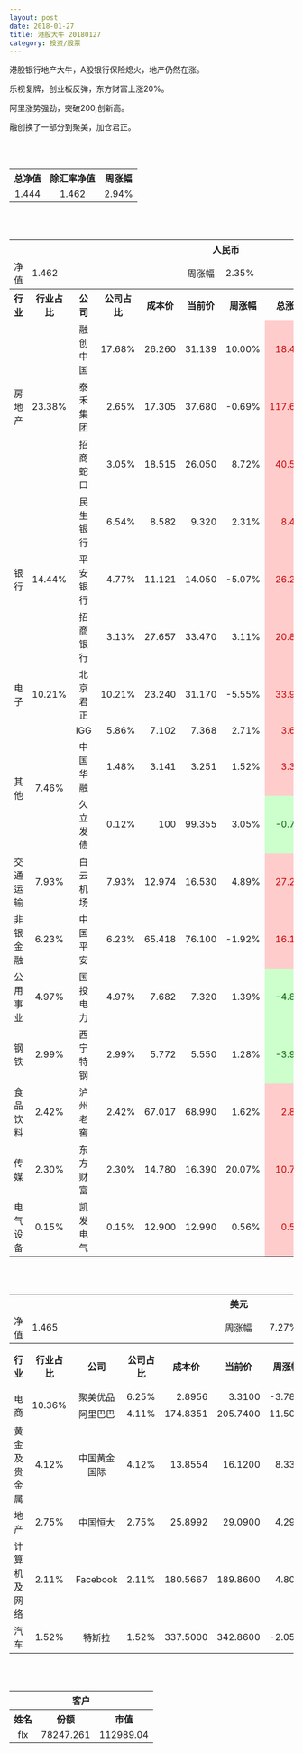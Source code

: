 ```yaml
---
layout: post
date: 2018-01-27
title: 港股大牛 20180127
category: 投资/股票
---
```


港股银行地产大牛，A股银行保险熄火，地产仍然在涨。

乐视复牌，创业板反弹，东方财富上涨20%。

阿里涨势强劲，突破200,创新高。

融创换了一部分到聚美，加仓君正。

<br/>
<br/>

<table cellspacing="0" border="0">
	<tr>
		<th height="21" align="center"><font face="Noto Sans CJK SC Regular">总净值</font></th>
		<th align="center"><font face="Noto Sans CJK SC Regular">除汇率净值</font></th>
		<th align="center"><font face="Noto Sans CJK SC Regular">周涨幅</font></th>
	</tr>
	<tr>
		<td height="17" align="center" sdval="1.444" sdnum="1033;0;0.000">1.444</td>
		<td align="center" sdval="1.462" sdnum="1033;0;0.000">1.462</td>
		<td align="center" sdval="0.0294" sdnum="1033;0;0.00%">2.94%</td>
	</tr>
</table>
<br />
<br />
<table>
	<tr>
		<th colspan="11"  height="21" align="center" valign="middle"><font face="Noto Sans CJK SC Regular">人民币</font></th>
		</tr>
	<tr>
		<td height="17" align="center"><font face="Noto Sans CJK SC Regular">净值</font></td>
		<td colspan="4"  align="left" valign="middle" sdval="1.462" sdnum="1033;">1.462</td>
		<td align="center"><font face="Noto Sans CJK SC Regular">周涨幅</font></td>
		<td colspan="5"  align="left" valign="middle" sdval="0.0235" sdnum="1033;0;0.00%">2.35%</td>
		</tr>
	<tr>
		<th height="21" align="center" valign="middle"><font face="Noto Sans CJK SC Regular">行业</font></th>
		<th align="center" valign="middle"><font face="Noto Sans CJK SC Regular">行业占比</font></th>
		<th align="center"><font face="Noto Sans CJK SC Regular">公司</font></th>
		<th align="center"><font face="Noto Sans CJK SC Regular">公司占比</font></th>
		<th align="center"><font face="Noto Sans CJK SC Regular">成本价</font></th>
		<th align="center"><font face="Noto Sans CJK SC Regular">当前价</font></th>
		<th align="center"><font face="Noto Sans CJK SC Regular">周涨幅</font></th>
		<th align="center"><font face="Noto Sans CJK SC Regular">总涨幅</font></th>
		<th align="left"><font face="Noto Sans CJK SC Regular">下一阶梯</font></th>
		<th align="left"><font face="Noto Sans CJK SC Regular">浮动止损价</font></th>
		<th align="center"><font face="Noto Sans CJK SC Regular">止损价</font></th>
	</tr>
	<tr>
		<td rowspan="3"  height="51" align="center" valign="middle"><font face="Noto Sans CJK SC Regular">房地产</font></td>
		<td rowspan="3"  align="center" valign="middle" sdval="0.2338" sdnum="1033;0;0.00%">23.38%</td>
		<td align="center"><font face="Noto Sans CJK SC Regular">融创中国</font></td>
		<td align="right" sdval="0.1768" sdnum="1033;0;0.00%">17.68%</td>
		<td align="right" sdval="26.26" sdnum="1033;0;0.000">26.260</td>
		<td align="right" sdval="31.139" sdnum="1033;0;0.000">31.139</td>
		<td align="right" sdval="0.1" sdnum="1033;0;0.00%">10.00%</td>
		<td align="right" bgcolor="#FFCCCC" sdval="0.184395887281036" sdnum="1033;0;0.00%"><font color="#CC0000">18.44%</font></td>
		<td align="right" sdval="32.825" sdnum="1033;0;0.000">32.825</td>
		<td align="right" sdval="0" sdnum="1033;0;0.000">0.000</td>
		<td align="right" sdval="0" sdnum="1033;0;0.000">0.000</td>
	</tr>
	<tr>
		<td align="center"><font face="Noto Sans CJK SC Regular">泰禾集团</font></td>
		<td align="right" sdval="0.0265" sdnum="1033;0;0.00%">2.65%</td>
		<td align="right" sdval="17.305" sdnum="1033;0;0.000">17.305</td>
		<td align="right" sdval="37.68" sdnum="1033;0;0.000">37.680</td>
		<td align="right" sdval="-0.0069" sdnum="1033;0;0.00%">-0.69%</td>
		<td align="right" bgcolor="#FFCCCC" sdval="1.17600537416932" sdnum="1033;0;0.00%"><font color="#CC0000">117.60%</font></td>
		<td align="right" bgcolor="#CCFFCC" sdval="42.24853515625" sdnum="1033;0;0.000"><font color="#006600">42.249</font></td>
		<td align="right" bgcolor="#FFCCCC" sdval="31.094921875" sdnum="1033;0;0.000"><font color="#CC0000">31.095</font></td>
		<td align="right" bgcolor="#FFCCCC" sdval="31.095" sdnum="1033;0;0.000"><font color="#CC0000">31.095</font></td>
	</tr>
	<tr>
		<td align="center"><font face="Noto Sans CJK SC Regular">招商蛇口</font></td>
		<td align="right" sdval="0.0305" sdnum="1033;0;0.00%">3.05%</td>
		<td align="right" sdval="18.515" sdnum="1033;0;0.000">18.515</td>
		<td align="right" sdval="26.05" sdnum="1033;0;0.000">26.050</td>
		<td align="right" sdval="0.0872" sdnum="1033;0;0.00%">8.72%</td>
		<td align="right" bgcolor="#FFCCCC" sdval="0.40556732379152" sdnum="1033;0;0.00%"><font color="#CC0000">40.56%</font></td>
		<td align="right" bgcolor="#CCFFCC" sdval="28.9296875" sdnum="1033;0;0.000"><font color="#006600">28.930</font></td>
		<td align="right" bgcolor="#FFCCCC" sdval="21.29225" sdnum="1033;0;0.000"><font color="#CC0000">21.292</font></td>
		<td align="right" bgcolor="#FFCCCC" sdval="21.292" sdnum="1033;0;0.000"><font color="#CC0000">21.292</font></td>
	</tr>
	<tr>
		<td rowspan="3"  height="51" align="center" valign="middle"><font face="Noto Sans CJK SC Regular">银行</font></td>
		<td rowspan="3"  align="center" valign="middle" sdval="0.1444" sdnum="1033;0;0.00%">14.44%</td>
		<td align="center"><font face="Noto Sans CJK SC Regular">民生银行</font></td>
		<td align="right" sdval="0.0654" sdnum="1033;0;0.00%">6.54%</td>
		<td align="right" sdval="8.582" sdnum="1033;0;0.000">8.582</td>
		<td align="right" sdval="9.32" sdnum="1033;0;0.000">9.320</td>
		<td align="right" sdval="0.0231" sdnum="1033;0;0.00%">2.31%</td>
		<td align="right" bgcolor="#FFCCCC" sdval="0.0845939408063387" sdnum="1033;0;0.00%"><font color="#CC0000">8.46%</font></td>
		<td align="right" sdval="10.7275" sdnum="1033;0;0.000">10.728</td>
		<td align="right" sdval="0" sdnum="1033;0;0.000">0.000</td>
		<td align="right" sdval="0" sdnum="1033;0;0.000">0.000</td>
	</tr>
	<tr>
		<td align="center"><font face="Noto Sans CJK SC Regular">平安银行</font></td>
		<td align="right" sdval="0.0477" sdnum="1033;0;0.00%">4.77%</td>
		<td align="right" sdval="11.121" sdnum="1033;0;0.000">11.121</td>
		<td align="right" sdval="14.05" sdnum="1033;0;0.000">14.050</td>
		<td align="right" sdval="-0.0507" sdnum="1033;0;0.00%">-5.07%</td>
		<td align="right" bgcolor="#FFCCCC" sdval="0.261975595719809" sdnum="1033;0;0.00%"><font color="#CC0000">26.20%</font></td>
		<td align="right" bgcolor="#CCFFCC" sdval="17.3765625" sdnum="1033;0;0.000"><font color="#006600">17.377</font></td>
		<td align="right" bgcolor="#FFCCCC" sdval="12.78915" sdnum="1033;0;0.000"><font color="#CC0000">12.789</font></td>
		<td align="right" bgcolor="#FFCCCC" sdval="12.789" sdnum="1033;0;0.000"><font color="#CC0000">12.789</font></td>
	</tr>
	<tr>
		<td align="center"><font face="Noto Sans CJK SC Regular">招商银行</font></td>
		<td align="right" sdval="0.0313" sdnum="1033;0;0.00%">3.13%</td>
		<td align="right" sdval="27.657" sdnum="1033;0;0.000">27.657</td>
		<td align="right" sdval="33.47" sdnum="1033;0;0.000">33.470</td>
		<td align="right" sdval="0.0311" sdnum="1033;0;0.00%">3.11%</td>
		<td align="right" bgcolor="#FFCCCC" sdval="0.208781870774126" sdnum="1033;0;0.00%"><font color="#CC0000">20.88%</font></td>
		<td align="right" sdval="34.57125" sdnum="1033;0;0.000">34.571</td>
		<td align="right" sdval="0" sdnum="1033;0;0.000">0.000</td>
		<td align="right" sdval="0" sdnum="1033;0;0.000">0.000</td>
	</tr>
	<tr>
		<td height="17" align="center" valign="middle"><font face="Noto Sans CJK SC Regular">电子</font></td>
		<td align="center" valign="middle" sdval="0.1021" sdnum="1033;0;0.00%">10.21%</td>
		<td align="center"><font face="Noto Sans CJK SC Regular">北京君正</font></td>
		<td align="right" sdval="0.1021" sdnum="1033;0;0.00%">10.21%</td>
		<td align="right" sdval="23.24" sdnum="1033;0;0.000">23.240</td>
		<td align="right" sdval="31.17" sdnum="1033;0;0.000">31.170</td>
		<td align="right" sdval="-0.0555" sdnum="1033;0;0.00%">-5.55%</td>
		<td align="right" bgcolor="#FFCCCC" sdval="0.339822030981067" sdnum="1033;0;0.00%"><font color="#CC0000">33.98%</font></td>
		<td align="right" bgcolor="#CCFFCC" sdval="36.3125" sdnum="1033;0;0.000"><font color="#006600">36.313</font></td>
		<td align="right" bgcolor="#FFCCCC" sdval="26.726" sdnum="1033;0;0.000"><font color="#CC0000">26.726</font></td>
		<td align="right" bgcolor="#FFCCCC" sdval="29.383" sdnum="1033;0;0.000"><font color="#CC0000">29.383</font></td>
	</tr>
	<tr>
		<td rowspan="3"  height="51" align="center" valign="middle"><font face="Noto Sans CJK SC Regular">其他</font></td>
		<td rowspan="3"  align="center" valign="middle" sdval="0.0746" sdnum="1033;0;0.00%">7.46%</td>
		<td align="center">IGG</td>
		<td align="right" sdval="0.0586" sdnum="1033;0;0.00%">5.86%</td>
		<td align="right" sdval="7.102" sdnum="1033;0;0.000">7.102</td>
		<td align="right" sdval="7.368" sdnum="1033;0;0.000">7.368</td>
		<td align="right" sdval="0.0271" sdnum="1033;0;0.00%">2.71%</td>
		<td align="right" bgcolor="#FFCCCC" sdval="0.0360542382427484" sdnum="1033;0;0.00%"><font color="#CC0000">3.61%</font></td>
		<td align="right" sdval="8.8775" sdnum="1033;0;0.000">8.878</td>
		<td align="right" sdval="0" sdnum="1033;0;0.000">0.000</td>
		<td align="right" sdval="0" sdnum="1033;0;0.000">0.000</td>
	</tr>
	<tr>
		<td align="center"><font face="Noto Sans CJK SC Regular">中国华融</font></td>
		<td align="right" sdval="0.0148" sdnum="1033;0;0.00%">1.48%</td>
		<td align="right" sdval="3.141" sdnum="1033;0;0.000">3.141</td>
		<td align="right" sdval="3.251" sdnum="1033;0;0.000">3.251</td>
		<td align="right" sdval="0.0152" sdnum="1033;0;0.00%">1.52%</td>
		<td align="right" bgcolor="#FFCCCC" sdval="0.0336206940464818" sdnum="1033;0;0.00%"><font color="#CC0000">3.36%</font></td>
		<td align="right" sdval="3.92625" sdnum="1033;0;0.000">3.926</td>
		<td align="right" sdval="0" sdnum="1033;0;0.000">0.000</td>
		<td align="right" sdval="0" sdnum="1033;0;0.000">0.000</td>
	</tr>
	<tr>
		<td align="center"><font face="Noto Sans CJK SC Regular">久立发债</font></td>
		<td align="right" sdval="0.0012" sdnum="1033;0;0.00%">0.12%</td>
		<td align="right" sdval="100" sdnum="1033;">100</td>
		<td align="right" sdval="99.355" sdnum="1033;">99.355</td>
		<td align="right" sdval="0.0305" sdnum="1033;0;0.00%">3.05%</td>
		<td align="right" bgcolor="#CCFFCC" sdval="-0.00785000000000002" sdnum="1033;0;0.00%"><font color="#006600">-0.79%</font></td>
		<td align="right" sdval="125" sdnum="1033;0;0.000">125.000</td>
		<td align="right" sdval="0" sdnum="1033;0;0.000">0.000</td>
		<td align="right" sdval="0" sdnum="1033;0;0.000">0.000</td>
	</tr>
	<tr>
		<td height="17" align="center" valign="middle"><font face="Noto Sans CJK SC Regular"> 交通运输</font></td>
		<td align="center" valign="middle" sdval="0.0793" sdnum="1033;0;0.00%">7.93%</td>
		<td align="center"><font face="Noto Sans CJK SC Regular">白云机场</font></td>
		<td align="right" sdval="0.0793" sdnum="1033;0;0.00%">7.93%</td>
		<td align="right" sdval="12.974" sdnum="1033;0;0.000">12.974</td>
		<td align="right" sdval="16.53" sdnum="1033;0;0.000">16.530</td>
		<td align="right" sdval="0.0489" sdnum="1033;0;0.00%">4.89%</td>
		<td align="right" bgcolor="#FFCCCC" sdval="0.272686634808078" sdnum="1033;0;0.00%"><font color="#CC0000">27.27%</font></td>
		<td align="right" bgcolor="#CCFFCC" sdval="20.271875" sdnum="1033;0;0.000"><font color="#006600">20.272</font></td>
		<td align="right" bgcolor="#FFCCCC" sdval="14.9201" sdnum="1033;0;0.000"><font color="#CC0000">14.920</font></td>
		<td align="right" bgcolor="#FFCCCC" sdval="14.92" sdnum="1033;0;0.000"><font color="#CC0000">14.920</font></td>
	</tr>
	<tr>
		<td height="17" align="center" valign="middle"><font face="Noto Sans CJK SC Regular">非银金融</font></td>
		<td align="center" valign="middle" sdval="0.0623" sdnum="1033;0;0.00%">6.23%</td>
		<td align="center"><font face="Noto Sans CJK SC Regular">中国平安</font></td>
		<td align="right" sdval="0.0623" sdnum="1033;0;0.00%">6.23%</td>
		<td align="right" sdval="65.418" sdnum="1033;0;0.000">65.418</td>
		<td align="right" sdval="76.1" sdnum="1033;0;0.000">76.100</td>
		<td align="right" sdval="-0.0192" sdnum="1033;0;0.00%">-1.92%</td>
		<td align="right" bgcolor="#FFCCCC" sdval="0.161888391574184" sdnum="1033;0;0.00%"><font color="#CC0000">16.19%</font></td>
		<td align="right" sdval="81.7725" sdnum="1033;0;0.000">81.773</td>
		<td align="right" sdval="0" sdnum="1033;0;0.000">0.000</td>
		<td align="right" bgcolor="#FFCCCC" sdval="60.18" sdnum="1033;0;0.000"><font color="#CC0000">60.180</font></td>
	</tr>
	<tr>
		<td height="17" align="center"><font face="Noto Sans CJK SC Regular">公用事业</font></td>
		<td align="center" valign="middle" sdval="0.0497" sdnum="1033;0;0.00%">4.97%</td>
		<td align="center"><font face="Noto Sans CJK SC Regular">国投电力</font></td>
		<td align="right" sdval="0.0497" sdnum="1033;0;0.00%">4.97%</td>
		<td align="right" sdval="7.682" sdnum="1033;0;0.000">7.682</td>
		<td align="right" sdval="7.32" sdnum="1033;0;0.000">7.320</td>
		<td align="right" sdval="0.0139" sdnum="1033;0;0.00%">1.39%</td>
		<td align="right" bgcolor="#CCFFCC" sdval="-0.0485231450143193" sdnum="1033;0;0.00%"><font color="#006600">-4.85%</font></td>
		<td align="right" sdval="9.6025" sdnum="1033;0;0.000">9.603</td>
		<td align="right" sdval="0" sdnum="1033;0;0.000">0.000</td>
		<td align="right" sdval="0" sdnum="1033;0;0.000">0.000</td>
	</tr>
	<tr>
		<td height="17" align="center"><font face="Noto Sans CJK SC Regular">钢铁</font></td>
		<td align="center" valign="middle" sdval="0.0299" sdnum="1033;0;0.00%">2.99%</td>
		<td align="center"><font face="Noto Sans CJK SC Regular">西宁特钢</font></td>
		<td align="right" sdval="0.0299" sdnum="1033;0;0.00%">2.99%</td>
		<td align="right" sdval="5.772" sdnum="1033;0;0.000">5.772</td>
		<td align="right" sdval="5.55" sdnum="1033;0;0.000">5.550</td>
		<td align="right" sdval="0.0128" sdnum="1033;0;0.00%">1.28%</td>
		<td align="right" bgcolor="#CCFFCC" sdval="-0.0398615384615386" sdnum="1033;0;0.00%"><font color="#006600">-3.99%</font></td>
		<td align="right" sdval="7.215" sdnum="1033;0;0.000">7.215</td>
		<td align="right" sdval="0" sdnum="1033;0;0.000">0.000</td>
		<td align="right" sdval="0" sdnum="1033;0;0.000">0.000</td>
	</tr>
	<tr>
		<td height="17" align="center"><font face="Noto Sans CJK SC Regular">食品饮料</font></td>
		<td align="center" valign="middle" sdval="0.0242" sdnum="1033;0;0.00%">2.42%</td>
		<td align="center"><font face="Noto Sans CJK SC Regular">泸州老窖</font></td>
		<td align="right" sdval="0.0242" sdnum="1033;0;0.00%">2.42%</td>
		<td align="right" sdval="67.017" sdnum="1033;0;0.000">67.017</td>
		<td align="right" sdval="68.99" sdnum="1033;0;0.000">68.990</td>
		<td align="right" sdval="0.0162" sdnum="1033;0;0.00%">1.62%</td>
		<td align="right" bgcolor="#FFCCCC" sdval="0.0280402912693793" sdnum="1033;0;0.00%"><font color="#CC0000">2.80%</font></td>
		<td align="right" sdval="83.77125" sdnum="1033;0;0.000">83.771</td>
		<td align="right" sdval="0" sdnum="1033;0;0.000">0.000</td>
		<td align="right" sdval="0" sdnum="1033;0;0.000">0.000</td>
	</tr>
	<tr>
		<td height="17" align="center"><font face="Noto Sans CJK SC Regular">传媒</font></td>
		<td align="center" valign="middle" sdval="0.023" sdnum="1033;0;0.00%">2.30%</td>
		<td align="center"><font face="Noto Sans CJK SC Regular">东方财富</font></td>
		<td align="right" sdval="0.023" sdnum="1033;0;0.00%">2.30%</td>
		<td align="right" sdval="14.78" sdnum="1033;0;0.000">14.780</td>
		<td align="right" sdval="16.39" sdnum="1033;0;0.000">16.390</td>
		<td align="right" sdval="0.2007" sdnum="1033;0;0.00%">20.07%</td>
		<td align="right" bgcolor="#FFCCCC" sdval="0.10753098782138" sdnum="1033;0;0.00%"><font color="#CC0000">10.75%</font></td>
		<td align="right" sdval="18.475" sdnum="1033;0;0.000">18.475</td>
		<td align="right" sdval="0" sdnum="1033;0;0.000">0.000</td>
		<td align="right" sdval="0" sdnum="1033;0;0.000">0.000</td>
	</tr>
	<tr>
		<td height="17" align="center"><font face="Noto Sans CJK SC Regular">电气设备</font></td>
		<td align="center" valign="middle" sdval="0.0015" sdnum="1033;0;0.00%">0.15%</td>
		<td align="center"><font face="Noto Sans CJK SC Regular">凯发电气</font></td>
		<td align="right" sdval="0.0015" sdnum="1033;0;0.00%">0.15%</td>
		<td align="right" sdval="12.9" sdnum="1033;0;0.000">12.900</td>
		<td align="right" sdval="12.99" sdnum="1033;0;0.000">12.990</td>
		<td align="right" sdval="0.0056" sdnum="1033;0;0.00%">0.56%</td>
		<td align="right" bgcolor="#FFCCCC" sdval="0.00557674418604637" sdnum="1033;0;0.00%"><font color="#CC0000">0.56%</font></td>
		<td align="right" sdval="16.125" sdnum="1033;0;0.000">16.125</td>
		<td align="right" sdval="0" sdnum="1033;0;0.000">0.000</td>
		<td align="right" sdval="0" sdnum="1033;0;0.000">0.000</td>
	</tr>
</table>
<br />
<br />
<table>
	<tr>
		<th colspan="11"  height="21" align="center" valign="middle"><font face="Noto Sans CJK SC Regular">美元</font></th>
		</tr>
	<tr>
		<td height="17" align="center"><font face="Noto Sans CJK SC Regular">净值</font></td>
		<td colspan="4"  align="left" valign="middle" sdval="1.465" sdnum="1033;">1.465</td>
		<td align="center"><font face="Noto Sans CJK SC Regular">周涨幅</font></td>
		<td colspan="5"  align="left" valign="middle" sdval="0.0727" sdnum="1033;0;0.00%">7.27%</td>
		</tr>
	<tr>
		<th height="21" align="center" valign="middle"><font face="Noto Sans CJK SC Regular">行业</font></th>
		<th align="center" valign="middle"><font face="Noto Sans CJK SC Regular">行业占比</font></th>
		<th align="center"><font face="Noto Sans CJK SC Regular">公司</font></th>
		<th align="center"><font face="Noto Sans CJK SC Regular">公司占比</font></th>
		<th align="center"><font face="Noto Sans CJK SC Regular">成本价</font></th>
		<th align="center"><font face="Noto Sans CJK SC Regular">当前价</font></th>
		<th align="center"><font face="Noto Sans CJK SC Regular">周涨幅</font></th>
		<th align="center"><font face="Noto Sans CJK SC Regular">总涨幅</font></th>
		<th align="left"><font face="Noto Sans CJK SC Regular">下一阶梯</font></th>
		<th align="left"><font face="Noto Sans CJK SC Regular">浮动止损价</font></th>
		<th align="center"><font face="Noto Sans CJK SC Regular">止损价</font></th>
	</tr>
	<tr>
		<td rowspan="2"  height="34" align="center" valign="middle"><font face="Noto Sans CJK SC Regular">电商</font></td>
		<td rowspan="2"  align="center" valign="middle" sdval="0.1036" sdnum="1033;0;0.00%">10.36%</td>
		<td align="center" sdnum="1033;0;0.00%"><font face="Noto Sans CJK SC Regular">聚美优品</font></td>
		<td align="right" sdval="0.0625" sdnum="1033;0;0.00%">6.25%</td>
		<td align="right" sdval="2.8956" sdnum="1033;0;0.0000">2.8956</td>
		<td align="right" sdval="3.31" sdnum="1033;0;0.0000">3.3100</td>
		<td align="right" sdval="-0.0378" sdnum="1033;0;0.00%">-3.78%</td>
		<td align="right" bgcolor="#FFCCCC" sdval="0.141713689736151" sdnum="1033;0;0.00%"><font color="#CC0000">14.17%</font></td>
		<td align="right" sdval="3.6195" sdnum="1033;0;0.000">3.620</td>
		<td align="right" sdval="0" sdnum="1033;0;0.000">0.000</td>
		<td align="right" bgcolor="#FFCCCC" sdval="3.024" sdnum="1033;0;0.000"><font color="#CC0000">3.024</font></td>
	</tr>
	<tr>
		<td align="center" sdnum="1033;0;0.00%"><font face="Noto Sans CJK SC Regular">阿里巴巴</font></td>
		<td align="right" sdval="0.0411" sdnum="1033;0;0.00%">4.11%</td>
		<td align="right" sdval="174.8351" sdnum="1033;0;0.0000">174.8351</td>
		<td align="right" sdval="205.74" sdnum="1033;0;0.0000">205.7400</td>
		<td align="right" sdval="0.115" sdnum="1033;0;0.00%">11.50%</td>
		<td align="right" bgcolor="#FFCCCC" sdval="0.175365992641066" sdnum="1033;0;0.00%"><font color="#CC0000">17.54%</font></td>
		<td align="right" sdval="218.543875" sdnum="1033;0;0.000">218.544</td>
		<td align="right" sdval="0" sdnum="1033;0;0.000">0.000</td>
		<td align="right" sdval="0" sdnum="1033;0;0.000">0.000</td>
	</tr>
	<tr>
		<td height="17" align="center"><font face="Noto Sans CJK SC Regular">黄金及贵金属</font></td>
		<td align="center" sdval="0.0412" sdnum="1033;0;0.00%">4.12%</td>
		<td align="center" sdnum="1033;0;0.00%"><font face="Noto Sans CJK SC Regular">中国黄金国际</font></td>
		<td align="right" sdval="0.0412" sdnum="1033;0;0.00%">4.12%</td>
		<td align="right" sdval="13.8554" sdnum="1033;0;0.0000">13.8554</td>
		<td align="right" sdval="16.12" sdnum="1033;0;0.0000">16.1200</td>
		<td align="right" sdval="0.0833" sdnum="1033;0;0.00%">8.33%</td>
		<td align="right" bgcolor="#FFCCCC" sdval="0.162045299305686" sdnum="1033;0;0.00%"><font color="#CC0000">16.20%</font></td>
		<td align="right" sdval="17.31925" sdnum="1033;0;0.000">17.319</td>
		<td align="right" sdval="0" sdnum="1033;0;0.000">0.000</td>
		<td align="right" sdval="0" sdnum="1033;0;0.000">0.000</td>
	</tr>
	<tr>
		<td height="17" align="center" valign="middle"><font face="Noto Sans CJK SC Regular">地产</font></td>
		<td align="center" sdval="0.0275" sdnum="1033;0;0.00%">2.75%</td>
		<td align="center" sdnum="1033;0;0.00%"><font face="Noto Sans CJK SC Regular">中国恒大</font></td>
		<td align="right" sdval="0.0275" sdnum="1033;0;0.00%">2.75%</td>
		<td align="right" sdval="25.8992" sdnum="1033;0;0.0000">25.8992</td>
		<td align="right" sdval="29.09" sdnum="1033;0;0.0000">29.0900</td>
		<td align="right" sdval="0.0429" sdnum="1033;0;0.00%">4.29%</td>
		<td align="right" bgcolor="#FFCCCC" sdval="0.121800716624452" sdnum="1033;0;0.00%"><font color="#CC0000">12.18%</font></td>
		<td align="right" sdval="32.374" sdnum="1033;0;0.000">32.374</td>
		<td align="right" sdval="0" sdnum="1033;0;0.000">0.000</td>
		<td align="right" sdval="0" sdnum="1033;0;0.000">0.000</td>
	</tr>
	<tr>
		<td height="17" align="center"><font face="Noto Sans CJK SC Regular">计算机及网络</font></td>
		<td align="center" sdval="0.0211" sdnum="1033;0;0.00%">2.11%</td>
		<td align="center" sdnum="1033;0;0.00%">Facebook</td>
		<td align="right" sdval="0.0211" sdnum="1033;0;0.00%">2.11%</td>
		<td align="right" sdval="180.5667" sdnum="1033;0;0.0000">180.5667</td>
		<td align="right" sdval="189.86" sdnum="1033;0;0.0000">189.8600</td>
		<td align="right" sdval="0.048" sdnum="1033;0;0.00%">4.80%</td>
		<td align="right" bgcolor="#FFCCCC" sdval="0.0500674078886085" sdnum="1033;0;0.00%"><font color="#CC0000">5.01%</font></td>
		<td align="right" sdval="225.708375" sdnum="1033;0;0.000">225.708</td>
		<td align="right" sdval="0" sdnum="1033;0;0.000">0.000</td>
		<td align="right" sdval="0" sdnum="1033;0;0.000">0.000</td>
	</tr>
	<tr>
		<td height="17" align="center"><font face="Noto Sans CJK SC Regular">汽车</font></td>
		<td align="center" sdval="0.0152" sdnum="1033;0;0.00%">1.52%</td>
		<td align="center" sdnum="1033;0;0.00%"><font face="Noto Sans CJK SC Regular">特斯拉</font></td>
		<td align="right" sdval="0.0152" sdnum="1033;0;0.00%">1.52%</td>
		<td align="right" sdval="337.5" sdnum="1033;0;0.0000">337.5000</td>
		<td align="right" sdval="342.86" sdnum="1033;0;0.0000">342.8600</td>
		<td align="right" sdval="-0.0205" sdnum="1033;0;0.00%">-2.05%</td>
		<td align="right" bgcolor="#FFCCCC" sdval="0.0144814814814815" sdnum="1033;0;0.00%"><font color="#CC0000">1.45%</font></td>
		<td align="right" sdval="421.875" sdnum="1033;0;0.000">421.875</td>
		<td align="right" sdval="0" sdnum="1033;0;0.000">0.000</td>
		<td align="right" sdval="0" sdnum="1033;0;0.000">0.000</td>
	</tr>
</table>
<br />
<br />
<table>
	<tr>
		<th colspan="11"  height="21" align="center" valign="middle"><font face="Noto Sans CJK SC Regular">客户</font></th>
		</tr>
	<tr>
		<th height="21" align="center"><font face="Noto Sans CJK SC Regular">姓名</font></th>
		<th align="center"><font face="Noto Sans CJK SC Regular">份额</font></th>
		<th align="center"><font face="Noto Sans CJK SC Regular">市值</font></th>
	</tr>
	<tr>
		<td height="17" align="center">flx</td>
		<td align="center" sdval="78247.261" sdnum="1033;">78247.261</td>
		<td align="center" sdval="112989.044884" sdnum="1033;0;0.00">112989.04</td>
	</tr>
</table>
